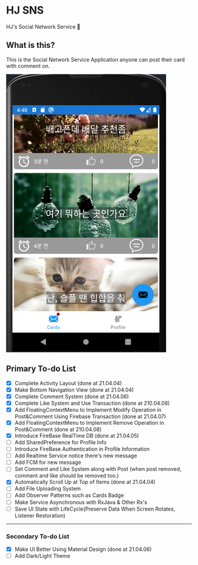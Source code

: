 # HJ SNS
HJ's Social Network Service :couplekiss:

## What is this?
This is the Social Network Service Application anyone can post their card with comment on. 

![](.README_images/c770f767.png)


## Primary To-do List 
- [X] Complete Activity Layout (done at 21.04.04)
- [X] Make Bottom Navigation View (done at 21.04.04)
- [X] Complete Comment System (done at 21.04.06)
- [X] Complete Like System and Use Transaction (done at 210.04.08)
- [X] Add FloatingContextMenu to Implement Modify Operation in Post&Comment Using Firebase Transaction (done at 21.04.07)
- [X] Add FloatingContextMenu to Implement Remove Operation in Post&Comment (done at 210.04.08)
- [X] Introduce FireBase RealTime DB (done at 21.04.05)
- [ ] Add SharedPreference for Profile Info
- [ ] Introduce FireBase Authentication in Profile Information
- [ ] Add Realtime Service notice there's new message
- [ ] Add FCM for new message
- [ ] Set Comment and Like System along with Post (when post removed, comment and like should be removed too.)
- [X] Automatically Scroll Up at Top of Items (done at 21.04.04)
- [ ] Add File Uploading System
- [ ] Add Observer Patterns such as Cards Badge
- [ ] Make Service Asynchronous with RxJava & Other Rx's 
- [ ] Save UI State with LifeCycle(Preserve Data When Screen Rotates, Listener Restoration)

----------------
### Secondary To-do List 
- [X] Make UI Better Using Material Design (done at 21.04.06)
- [ ] Add Dark/Light Theme
